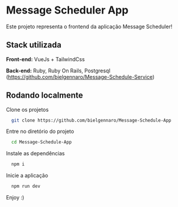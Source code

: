 
# Message Scheduler App

Este projeto representa o frontend da aplicação Message Scheduler!

## Stack utilizada

**Front-end:** VueJs + TailwindCss

**Back-end:** Ruby, Ruby On Rails, Postgresql (https://github.com/bielgennaro/Message-Schedule-Service)



## Rodando localmente

Clone os projetos

```bash
  git clone https://github.com/bielgennaro/Message-Schedule-App
```

Entre no diretório do projeto

```bash
  cd Message-Schedule-App
```

Instale as dependências

```bash
  npm i
```

Inicie a aplicação
```bash
  npm run dev
```
Enjoy :)
